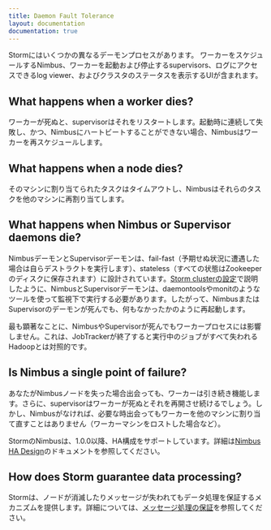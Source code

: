 ```yaml
---
title: Daemon Fault Tolerance
layout: documentation
documentation: true
---
```

Stormにはいくつかの異なるデーモンプロセスがあります。 ワーカーをスケジュールするNimbus、ワーカーを起動および停止するsupervisors、ログにアクセスできるlog viewer、およびクラスタのステータスを表示するUIが含まれます。

## What happens when a worker dies?

ワーカーが死ぬと、supervisorはそれをリスタートします。起動時に連続して失敗し、かつ、Nimbusにハートビートすることができない場合、Nimbusはワーカーを再スケジュールします。

## What happens when a node dies?

そのマシンに割り当てられたタスクはタイムアウトし、Nimbusはそれらのタスクを他のマシンに再割り当てします。

## What happens when Nimbus or Supervisor daemons die?

NimbusデーモンとSupervisorデーモンは、fail-fast（予期せぬ状況に遭遇した場合は自らデストラクトを実行します）、stateless（すべての状態はZookeeperのディスクに保存されます）に設計されています。[Storm clusterの設定](Setting-up-a-Storm-cluster.html)で説明したように、NimbusとSupervisorデーモンは、daemontoolsやmonitのようなツールを使って監視下で実行する必要があります。したがって、NimbusまたはSupervisorのデーモンが死んでも、何もなかったかのように再起動します。

最も顕著なことに、NimbusやSupervisorが死んでもワーカープロセスには影響しません。これは、JobTrackerが終了すると実行中のジョブがすべて失われるHadoopとは対照的です。

## Is Nimbus a single point of failure?

あなたがNimbusノードを失った場合出会っても、ワーカーは引き続き機能します。さらに、supervisorはワーカーが死ぬとそれを再開させ続けるでしょう。しかし、Nimbusがなければ、必要な時出会ってもワーカーを他のマシンに割り当て直すことはありません（ワーカーマシンをロストした場合など）。

StormのNimbusは、1.0.0以降、HA構成をサポートしています。詳細は[Nimbus HA Design](nimbus-ha-design.html)のドキュメントを参照してください。

## How does Storm guarantee data processing?

Stormは、ノードが消滅したりメッセージが失われてもデータ処理を保証するメカニズムを提供します。詳細については、[メッセージ処理の保証](Guaranteeing-message-processing.html)を参照してください。

